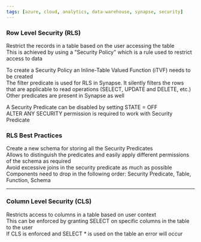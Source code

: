 ```yaml
---
tags: [azure, cloud, analytics, data-warehouse, synapse, security]
---
```


### Row Level Security (RLS)

Restrict the records in a table based on the user accessing the table  
This is achieved by using a "Security Policy" which is a rule used to restrict access to data

To create a Security Policy an Inline-Table Valued Function (iTVF) needs to be created  
The filter predicate is used for RLS in Synapse. It silently filters the rows that are applicable to read operations (SELECT, UPDATE and DELETE, etc.)  
Other predicates are present in Synapse as well

A Security Predicate can be disabled by setting STATE = OFF  
ALTER ANY SECURITY permission is required to work with Security Predicate

### RLS Best Practices

Create a new schema for storing all the Security Predicates  
Allows to distinguish the predicates and easily apply different permissions of the schema as required  
Avoid excessive joins in the security predicate as much as possible  
Components need to drop in the following order: Security Predicate, Table, Function, Schema

---

### Column Level Security (CLS)

Restricts access to columns in a table based on user context  
This can be enforced by granting SELECT on specific columns in the table to the user  
If CLS is enforced and SELECT * is used on the table an error will occur
